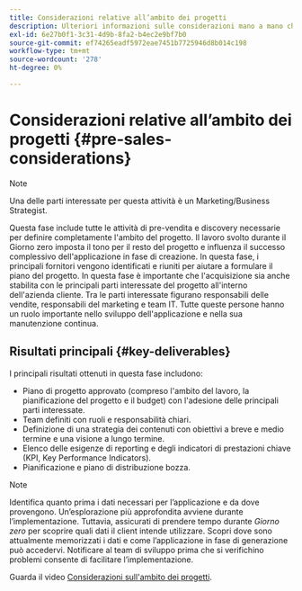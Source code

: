```yaml
---
title: Considerazioni relative all’ambito dei progetti
description: Ulteriori informazioni sulle considerazioni mano a mano che un progetto AEM Screens ha un proprio ambito.
exl-id: 6e27b0f1-3c31-4d9b-8fa2-b4ec2e9bf7b0
source-git-commit: ef74265eadf5972eae7451b7725946d8b014c198
workflow-type: tm+mt
source-wordcount: '278'
ht-degree: 0%

---
```


# Considerazioni relative all’ambito dei progetti {#pre-sales-considerations}

>[!NOTE]
>Una delle parti interessate per questa attività è un Marketing/Business Strategist.

Questa fase include tutte le attività di pre-vendita e discovery necessarie per definire completamente l&#39;ambito del progetto. Il lavoro svolto durante il Giorno zero imposta il tono per il resto del progetto e influenza il successo complessivo dell&#39;applicazione in fase di creazione.
In questa fase, i principali fornitori vengono identificati e riuniti per aiutare a formulare il piano del progetto. In questa fase è importante che l&#39;acquisizione sia anche stabilita con le principali parti interessate del progetto all&#39;interno dell&#39;azienda cliente. Tra le parti interessate figurano responsabili delle vendite, responsabili del marketing e team IT. Tutte queste persone hanno un ruolo importante nello sviluppo dell&#39;applicazione e nella sua manutenzione continua.

## Risultati principali {#key-deliverables}

I principali risultati ottenuti in questa fase includono:

* Piano di progetto approvato (compreso l&#39;ambito del lavoro, la pianificazione del progetto e il budget) con l&#39;adesione delle principali parti interessate.
* Team definiti con ruoli e responsabilità chiari.
* Definizione di una strategia dei contenuti con obiettivi a breve e medio termine e una visione a lungo termine.
* Elenco delle esigenze di reporting e degli indicatori di prestazioni chiave (KPI, Key Performance Indicators).
* Pianificazione e piano di distribuzione bozza.

>[!NOTE]
>
>Identifica quanto prima i dati necessari per l’applicazione e da dove provengono. Un’esplorazione più approfondita avviene durante l’implementazione. Tuttavia, assicurati di prendere tempo durante *Giorno zero* per scoprire quali dati il client intende utilizzare. Scopri dove sono attualmente memorizzati i dati e come l’applicazione in fase di generazione può accedervi. Notificare al team di sviluppo prima che si verifichino problemi consente di facilitare l’implementazione.

Guarda il video [Considerazioni sull&#39;ambito dei progetti](https://experienceleague.adobe.com/en/docs/experience-manager-screens/user-guide/digital-signage-network/project-considerations).
